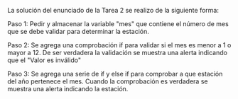 La solución del enunciado de la Tarea 2 se realizo de la siguiente forma:

Paso 1:
Pedir y almacenar la variable "mes" que contiene el número de mes que se debe validar para determinar la estación.

Paso 2:
Se agrega una comprobación if para validar si el mes es menor a 1 o mayor a 12. De ser verdadera la validación se muestra una alerta indicando que el "Valor es inválido"

Paso 3:
Se agrega una serie de if y else if para comprobar a que estación del año pertenece el mes.
Cuando la comprobación es verdadera se muestra una alerta indicando la estación.